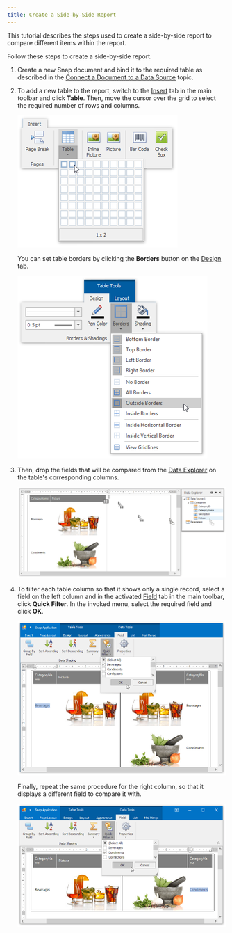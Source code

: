 ```yaml
---
title: Create a Side-by-Side Report
---
```

This tutorial describes the steps used to create a side-by-side report to compare different items within the report.

Follow these steps to create a side-by-side report.
1. Create a new Snap document and bind it to the required table as described in the [Connect a Document to a Data Source](../../../../interface-elements-for-desktop/articles/snap-reporting-engine/connect-to-data/connect-a-document-to-a-data-source.md) topic.
2. To add a new table to the report, switch to the [Insert](../../../../interface-elements-for-desktop/articles/snap-reporting-engine/graphical-user-interface/main-toolbar/general-tools-insert.md) tab in the main toolbar and click **Table**. Then, move the cursor over the grid to select the required number of rows and columns.
	
	![Snap_AddNewTable](../../../images/Img18123.png)
	
	You can set table borders by clicking the **Borders** button on the [Design](../../../../interface-elements-for-desktop/articles/snap-reporting-engine/graphical-user-interface/main-toolbar/table-tools-design.md) tab.
	
	![Snap_Borders](../../../images/Img18124.png)
3. Then, drop the fields that will be compared from the [Data Explorer](../../../../interface-elements-for-desktop/articles/snap-reporting-engine/graphical-user-interface/snap-application-elements/data-explorer.md) on the table's corresponding columns.
	
	![Snap_SideBySide_(Picture_CategoryName)_Second_Column](../../../images/Img18129.png)
4. To filter each table column so that it shows only a single record, select a field on the left column and in the activated [Field](../../../../interface-elements-for-desktop/articles/snap-reporting-engine/graphical-user-interface/main-toolbar/data-tools-field.md) tab in the main toolbar, click **Quick Filter**. In the invoked menu, select the required field and click **OK**.
	
	![Snap_SideBySide_(Picture_CategoryName)_Filter1](../../../images/Img18130.png)
	
	Finally, repeat the same procedure for the right column, so that it displays a different field to compare it with.
	
	![Snap_SideBySide_(Picture_CategoryName)_Filter2](../../../images/Img18131.png)
